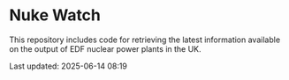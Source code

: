 # Nuke Watch

This repository includes code for retrieving the latest information available on the output of EDF nuclear power plants in the UK.

Last updated: 2025-06-14 08:19